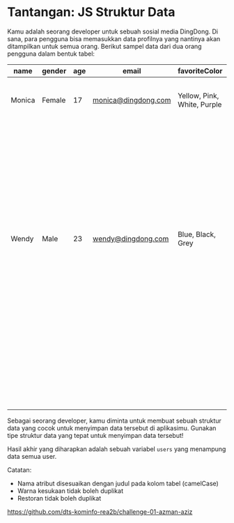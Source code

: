 # Tantangan: JS Struktur Data

Kamu adalah seorang developer untuk sebuah sosial media DingDong. Di sana, para pengguna bisa memasukkan data profilnya yang nantinya akan ditampilkan untuk semua orang. Berikut sampel data dari dua orang pengguna dalam bentuk tabel:

| name   | gender | age | email               | favoriteColor              | isHavePet | education                                    | favoriteRestaurant                                                             |
|--------|--------|-----|---------------------|-----------------------------|-----------|----------------------------------------------|--------------------------------------------------------------------------------|
| Monica | Female | 17  | monica@dingdong.com | Yellow, Pink, White, Purple | Yes       | name: SD 01,  city: Jakarta,  graduate: 2016 | Bento, Sushi, Pancake, Eggy, Tempura, Bento, Eggy, Padang, Tteok, Sushi, Sushi |
|        |        |     |                     |                             |           | name: SMP 02, city: Jakarta, graduate: 2019  |                                                                                |
|        |        |     |                     |                             |           | name: SMA 03, city: Tangerang                |                                                                                |
| Wendy  | Male   | 23  | wendy@dingdong.com  | Blue, Black, Grey           | No        | name: SD 02, city: Jakarta, graduate: 2010   | Tempura, Bento, Sushi, Pancake, Padang, Katsu, Geprek, Pancake, Eggy           |
|        |        |     |                     |                             |           | name: SMP 03, city: Bogor, graduate: 2013    |                                                                                |
|        |        |     |                     |                             |           | name: SMA 01, city: Surabaya, graduate: 2016 |                                                                                |
|        |        |     |                     |                             |           | name: Universitas Maju, city: Tangerang      |                                                                                |

Sebagai seorang developer, kamu diminta untuk membuat sebuah struktur data yang cocok untuk menyimpan data tersebut di aplikasimu. Gunakan tipe struktur data yang tepat untuk menyimpan data tersebut!

Hasil akhir yang diharapkan adalah sebuah variabel `users` yang menampung data semua user.

Catatan:
- Nama atribut disesuaikan dengan judul pada kolom tabel (camelCase)
- Warna kesukaan tidak boleh duplikat
- Restoran tidak boleh duplikat

https://github.com/dts-kominfo-rea2b/challenge-01-azman-aziz
